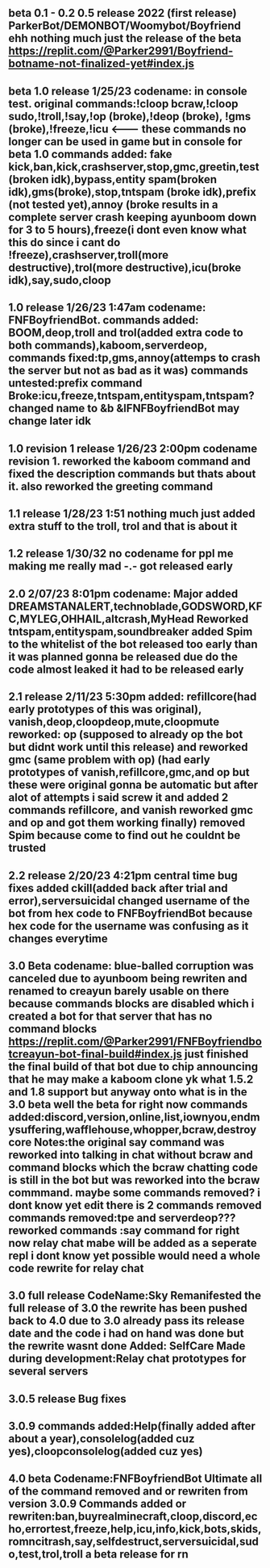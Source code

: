 beta 0.1 - 0.2 0.5 release 2022 (first release)
ParkerBot/DEMONBOT/Woomybot/Boyfriend
 ehh nothing much just the release of the beta
https://replit.com/@Parker2991/Boyfriend-botname-not-finalized-yet#index.js
--------------------------------------
beta 1.0 release 1/25/23 codename: in console test.
original commands:!cloop bcraw,!cloop sudo,!troll,!say,!op (broke),!deop (broke), !gms (broke),!freeze,!icu <--- these commands no longer can be used in game but in console for beta 1.0
commands added: fake kick,ban,kick,crashserver,stop,gmc,greetin,test(broken idk),bypass,entity spam(broken idk),gms(broke),stop,tntspam (broke idk),prefix (not tested yet),annoy (broke  results in a complete server crash keeping ayunboom down for 3 to 5 hours),freeze(i dont even know what this do since i cant do !freeze),crashserver,troll(more destructive),trol(more destructive),icu(broke idk),say,sudo,cloop
-------------------------------------
1.0 release 1/26/23 1:47am codename:
FNFBoyfriendBot.
commands added: BOOM,deop,troll and trol(added extra code to both commands),kaboom,serverdeop,
commands fixed:tp,gms,annoy(attemps to crash the server but not as bad as it was)
commands untested:prefix
command Broke:icu,freeze,tntspam,entityspam,tntspam?
changed name to &b &lFNFBoyfriendBot may change later idk
 -------------------------------------
1.0 revision 1 release 1/26/23 2:00pm
codename revision 1.
reworked the kaboom command and fixed the description commands but thats about it. also reworked the greeting command
--------------------------------------
1.1 release 1/28/23 1:51
nothing much just added extra stuff to the troll, trol and that is about it
-------------------------------------
1.2 release 1/30/32 no codename
for ppl me making me really mad -.- got released early
--------------------------------------


2.0 2/07/23 8:01pm codename: Major
added DREAMSTANALERT,technoblade,GODSWORD,KFC,MYLEG,OHHAIL,altcrash,MyHead
Reworked tntspam,entityspam,soundbreaker
added Spim to the whitelist of the bot
released too early than it was planned gonna be released due do the code almost leaked it had to be released early
--------------------------------------


2.1 release 2/11/23 5:30pm
added: refillcore(had early prototypes of this was original), vanish,deop,cloopdeop,mute,cloopmute
reworked: op (supposed to already op the bot but didnt work until this release) and reworked gmc (same problem with op)
(had early prototypes of vanish,refillcore,gmc,and op but these were original gonna be automatic but after alot of attempts i said screw it and added 2 commands refillcore, and vanish reworked gmc and op and got them working finally) removed Spim because come to find out he couldnt be trusted
--------------------------------------
2.2 release 2/20/23 4:21pm central time
bug fixes 
added ckill(added back after trial and error),serversuicidal
changed username of the bot from hex code to FNFBoyfriendBot because hex code for the username was confusing as it changes everytime
---------------------------------------
 3.0 Beta codename: blue-balled corruption
was canceled due to ayunboom being rewriten and renamed to creayun barely usable on there because commands blocks are disabled which i created a bot for that server that has no command blocks https://replit.com/@Parker2991/FNFBoyfriendbotcreayun-bot-final-build#index.js just finished the final build of that bot due to chip announcing that he may make a kaboom clone yk what 1.5.2 and 1.8 support but anyway onto what is in the 3.0 beta well the beta for right now
commands added:discord,version,online,list,iownyou,endmysuffering,wafflehouse,whopper,bcraw,destroycore
Notes:the original say command was reworked into talking in chat without bcraw and command blocks which the bcraw chatting code is still in the bot but was reworked into the bcraw commmand. maybe some commands removed? i dont know yet edit there is 2 commands removed 
commands removed:tpe and serverdeop???
reworked commands :say command for right now
relay chat mabe will be added as a seperate repl i dont know yet possible would need a whole code rewrite for relay chat
-----------------------------------------
3.0 full release CodeName:Sky Remanifested
the full release of 3.0 the rewrite has been pushed back to 4.0 due to 3.0 already pass its release date and the code i had on hand was done but the rewrite wasnt done
Added: SelfCare
Made during development:Relay chat prototypes for several servers
---------------------
3.0.5 release 
Bug fixes
-----------
3.0.9
commands added:Help(finally added after about a year),consolelog(added cuz yes),cloopconsolelog(added cuz yes)
-------------------
4.0 beta Codename:FNFBoyfriendBot Ultimate
all of the command removed and or rewriten from version 3.0.9 
Commands added or rewriten:ban,buyrealminecraft,cloop,discord,echo,errortest,freeze,help,icu,info,kick,bots,skids,romncitrash,say,selfdestruct,serversuicidal,sudo,test,trol,troll
a beta release for rn
-----------------------------